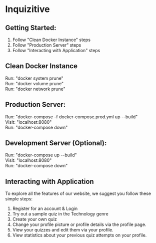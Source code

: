 # Inquizitive


## Getting Started:
1. Follow "Clean Docker Instance" steps
2. Follow "Production Server" steps
3. Follow "Interacting with Application" steps

## Clean Docker Instance
Run: "docker system prune" <br />
Run: "docker volume prune" <br />
Run: "docker network prune" <br />

## Production Server:
Run: "docker-compose -f docker-compose.prod.yml up --build" <br />
Visit: "localhost:8080" <br />
Run: "docker-compose down" <br />

## Development Server (Optional):
Run: "docker-compose up --build" <br />
Visit: "localhost:8080" <br />
Run: "docker-compose down" <br /> 


## Interacting with Application
To explore all the features of our website, we suggest you follow these simple steps:
1. Register for an account & Login
2. Try out a sample quiz in the Technology genre
3. Create your own quiz
4. Change your profile picture or profile details via the profile page.
5. View your quizzes and edit them via your profile.
6. View statistics about your previous quiz attempts on your profile.